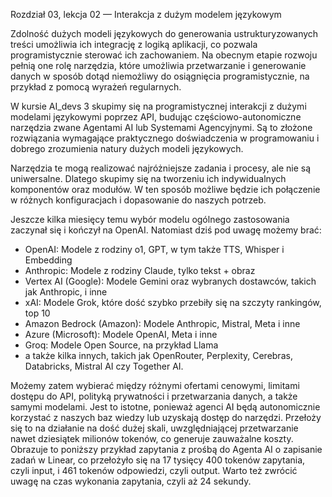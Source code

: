 Rozdział 03, lekcja 02 — Interakcja z dużym modelem językowym

Zdolność dużych modeli językowych do generowania ustrukturyzowanych treści umożliwia ich integrację z logiką aplikacji, co pozwala programistycznie sterować ich zachowaniem. Na obecnym etapie rozwoju pełnią one rolę narzędzia, które umożliwia przetwarzanie i generowanie danych w sposób dotąd niemożliwy do osiągnięcia programistycznie, na przykład z pomocą wyrażeń regularnych.

W kursie AI_devs 3 skupimy się na programistycznej interakcji z dużymi modelami językowymi poprzez API, budując częściowo-autonomiczne narzędzia zwane Agentami AI lub Systemami Agencyjnymi. Są to złożone rozwiązania wymagające praktycznego doświadczenia w programowaniu i dobrego zrozumienia natury dużych modeli językowych.

Narzędzia te mogą realizować najróżniejsze zadania i procesy, ale nie są uniwersalne. Dlatego skupimy się na tworzeniu ich indywidualnych komponentów oraz modułów. W ten sposób możliwe będzie ich połączenie w różnych konfiguracjach i dopasowanie do naszych potrzeb.

Jeszcze kilka miesięcy temu wybór modelu ogólnego zastosowania zaczynał się i kończył na OpenAI. Natomiast dziś pod uwagę możemy brać:

- OpenAI: Modele z rodziny o1, GPT, w tym także TTS, Whisper i Embedding
- Anthropic: Modele z rodziny Claude, tylko tekst + obraz
- Vertex AI (Google): Modele Gemini oraz wybranych dostawców, takich jak Anthropic, i inne
- xAI: Modele Grok, które dość szybko przebiły się na szczyty rankingów, top 10
- Amazon Bedrock (Amazon): Modele Anthropic, Mistral, Meta i inne
- Azure (Microsoft): Modele OpenAI, Meta i inne
- Groq: Modele Open Source, na przykład Llama
- a także kilka innych, takich jak OpenRouter, Perplexity, Cerebras, Databricks, Mistral AI czy Together AI.

Możemy zatem wybierać między różnymi ofertami cenowymi, limitami dostępu do API, polityką prywatności i przetwarzania danych, a także samymi modelami. Jest to istotne, ponieważ agenci AI będą autonomicznie korzystać z naszych baz wiedzy lub uzyskają dostęp do narzędzi. Przełoży się to na działanie na dość dużej skali, uwzględniającej przetwarzanie nawet dziesiątek milionów tokenów, co generuje zauważalne koszty. Obrazuje to poniższy przykład zapytania z prośbą do Agenta AI o zapisanie zadań w Linear, co przełożyło się na 17 tysięcy 400 tokenów zapytania, czyli input, i 461 tokenów odpowiedzi, czyli output. Warto też zwrócić uwagę na czas wykonania zapytania, czyli aż 24 sekundy.